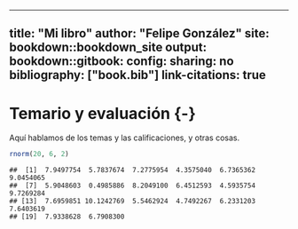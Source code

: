 
---
title: "Mi libro"
author: "Felipe González"
site: bookdown::bookdown_site
output:
  bookdown::gitbook: 
    config:
      sharing: no
bibliography: ["book.bib"]
link-citations: true
---

# Temario y evaluación {-}

Aquí hablamos de los temas y las calificaciones, y otras cosas.


```r
rnorm(20, 6, 2)
```

```
##  [1]  7.9497754  5.7837674  7.2775954  4.3575040  6.7365362  9.0454065
##  [7]  5.9048603  0.4985886  8.2049100  6.4512593  4.5935754  9.7269284
## [13]  7.6959851 10.1242769  5.5462924  4.7492267  6.2331203  7.6403619
## [19]  7.9338628  6.7908300
```



